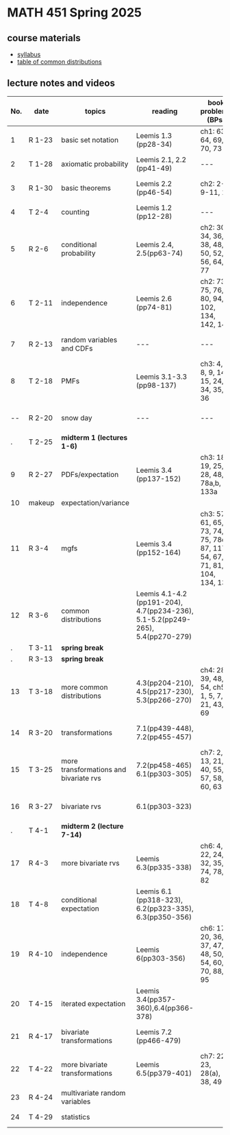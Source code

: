 # MATH 451 Spring 2025

## course materials

- [syllabus](docs/syllabus.md)
- [table of common distributions](docs/distab_small.pdf)

## lecture notes and videos

No. | date | topics | reading | book problems (BPs) | suggested problems (SPs) | notes | quiz problem (QP) | 
--- | --- | --- | --- | --- | --- | --- | --- |
1|R 1-23 | basic set notation | Leemis 1.3 (pp28-34) | ch1: 63, 64, 69, 70, 73 | 1.1-1.5 | [sec2](lns/lec1_2.pdf)|  [QP 1](qp/qp1.pdf) due Jan 30 | 
2|T 1-28 | axiomatic probability | Leemis 2.1, 2.2 (pp41-49) | --- | --- | [sec1](lns/lec2_1.pdf), [sec2](lns/lec2_2.pdf)|  --- | 
3|R 1-30 | basic theorems | Leemis 2.2 (pp46-54) | ch2: 2-7, 9-11, 13 | 2.1-2.10 | [sec1](lns/lec3_1.pdf), [sec2](lns/lec3_2.pdf)|  [QP 2](qp/qp2.pdf) due Feb 6 | 
4|T 2-4 | counting | Leemis 1.2 (pp12-28) | --- | --- | [sec1](lns/lec4_1.pdf), [sec2](lns/lec4_2.pdf)| --- | 
5|R 2-6 | conditional probability | Leemis 2.4, 2.5(pp63-74) | ch2: 30, 34, 36, 38, 48, 50, 52, 56, 64, 77 | 3.1-3.10 | [sec1](lns/lec5_1.pdf), [sec2](lns/lec5_2.pdf)|  [QP 3](qp/qp3.pdf) due Feb 13 | 
6|T 2-11 | independence | Leemis 2.6 (pp74-81) | ch2: 73, 75, 76, 80, 94, 102, 134, 142, 146 | 4.1-4.10  | [sec1](lns/lec6_1.pdf), [sec2](lns/lec6_2.pdf)|  --- |
7|R 2-13 | random variables and CDFs | ---  | --- | --- | [sec1](lns/lec7_1.pdf), [sec2](lns/lec7_2.pdf)|  [QP 4](qp/qp4.pdf) due Feb 20 | 
8|T 2-18 | PMFs | Leemis 3.1-3.3 (pp98-137) | ch3: 4, 7, 8, 9, 14, 15, 24, 34, 35, 36 | 5.1-5.15 | [sec1](lns/lec8_1.pdf), [sec2](lns/lec8_2.pdf)|  --- |
--|R 2-20 | snow day | --- | --- | --- | --- |  [QP 5](qp/qp5.pdf) due Feb 27 | 
. |T 2-25 | **midterm 1 (lectures 1-6)**  |
9|R 2-27 | PDFs/expectation | Leemis 3.4 (pp137-152) | ch3: 18, 19, 25, 28, 48, 78a,b, 133a | 6.1-6.15 | [sec1](lns/lec9_1.pdf), [sec2](lns/lec9_2.pdf)|  [QP 6](qp/qp6.pdf) due Mar 6 | 
10| makeup | expectation/variance | | | | [notes](lns/lec10.pdf) | -- | 
11|R 3-4 | mgfs | Leemis 3.4 (pp152-164) | ch3: 57, 61, 65, 73, 74, 75, 78c, 87, 117, 54, 67, 71, 81, 104, 134, 135 | 7.1-7.10 | [sec1](lns/lec11_1.pdf), [sec2](lns/lec11_2.pdf)| | 
12|R 3-6 | common distributions  | Leemis 4.1-4.2 (pp191-204), 4.7(pp234-236), 5.1-5.2(pp249-265), 5.4(pp270-279) |  |  | [sec1](lns/lec12_1.pdf), [sec2](lns/lec12_2.pdf)| [QP7](qp/qp7.pdf) due Mar 20 | 
.|T  3-11 | **spring break** |
.|R  3-13 | **spring break** |
13|T 3-18 | more common distributions | 4.3(pp204-210), 4.5(pp217-230), 5.3(pp266-270) | ch4: 28, 39, 48, 54, ch5: 1, 5, 7, 21, 43, 69  | 8.1-8.10 | [sec1](lns/lec13_1.pdf), [sec2](lns/lec13_2.pdf)| --- | 
14|R 3-20 | transformations | 7.1(pp439-448), 7.2(pp455-457) |  |  | [sec1](lns/lec14_1.pdf), [sec2](lns/lec14_2.pdf)|  [QP8](qp/qp8.pdf) due Mar 27 | 
15|T 3-25 | more transformations and bivariate rvs |  7.2(pp458-465) 6.1(pp303-305) | ch7: 2, 9, 13, 21, 40, 55, 57, 58, 60, 63 | 9.1-9.10 | [sec1](lns/lec15_1.pdf), [sec2](lns/lec15_2.pdf)| --- | 
16|R 3-27 | bivariate rvs | 6.1(pp303-323) |  |  | [sec1](lns/lec16_1.pdf), [sec2](lns/lec16_2.pdf)|  [QP9](qp/qp9.pdf) due Apr 3 | 
. |T 4-1 | **midterm 2 (lecture 7-14)** | 
17|R 4-3 | more bivariate rvs | Leemis 6.3(pp335-338) | ch6: 4, 5, 22, 24, 32, 35, 74, 78, 82 | 10.1-10.10 | [sec1](lns/lec17_1.pdf), [sec2](lns/lec17_2.pdf)|  [QP10](qp/qp10.pdf) due Apr 10 | 
18|T 4-8 | conditional expectation | Leemis 6.1 (pp318-323), 6.2(pp323-335), 6.3(pp350-356) | | | [sec1](lns/lec18_1.pdf), [sec2](lns/lec18_2.pdf)|  --- | 
19|R 4-10 | independence | Leemis 6(pp303-356) | ch6: 17a, 20, 36, 37, 47, 48, 50, 54, 60, 70, 88, 95 | 11.1-11.10                      | [sec1](lns/lec19_1.pdf), [sec2](lns/lec19_2.pdf)| [QP11](qp/qp11.pdf) due Apr 17 | 
20|T 4-15 | iterated expectation | Leemis 3.4(pp357-360),6.4(pp366-378) |  |  | [sec1](lns/lec20_1.pdf), [sec2](lns/lec20_2.pdf)|  --- | 
21|R 4-17 | bivariate transformations | Leemis 7.2 (pp466-479) |  |  | [sec1](lns/lec21_1.pdf), [sec2](lns/lec21_2.pdf)| [QP12](qp/qp12.pdf) due Apr 24 | 
22|T 4-22 | more bivariate transformations | Leemis 6.5(pp379-401) | ch7: 22, 23, 28(a), 38, 49 | 12.1-12.5 | [sec1](lns/lec22_1.pdf), [sec2](lns/lec22_2.pdf) |  --- | 
23|R 4-24 | multivariate random variables |  |  |  | [sec1](lns/lec23_1.pdf), [sec2](lns/lec23_2.pdf)|  --- | 
24|T 4-29 | statistics |  |  |  |  [sec1](lns/lec24_1.pdf) [sec2](lns/lec24_2.pdf)|  --- |
